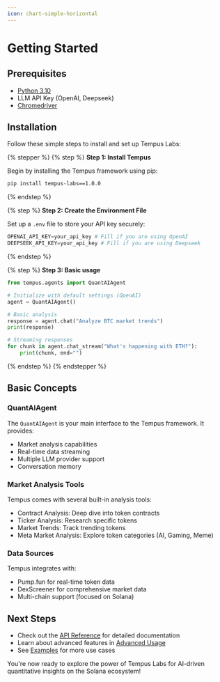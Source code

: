 ```yaml
---
icon: chart-simple-horizontal
---
```


# Getting Started

## Prerequisites

* [Python 3.10](https://www.python.org/)
* LLM API Key (OpenAI, Deepseek)
* [Chromedriver](https://developer.chrome.com/docs/chromedriver/downloads)

## Installation

Follow these simple steps to install and set up Tempus Labs:

{% stepper %}
{% step %}
**Step 1: Install Tempus**

Begin by installing the Tempus framework using pip:

```bash
pip install tempus-labs==1.0.0
```
{% endstep %}

{% step %}
**Step 2: Create the Environment File**

Set up a `.env` file to store your API key securely:

```python
OPENAI_API_KEY=your_api_key # Fill if you are using OpenAI
DEEPSEEK_API_KEY=your_api_key # Fill if you are using Deepseek
```
{% endstep %}

{% step %}
**Step 3: Basic usage**

```python
from tempus.agents import QuantAIAgent

# Initialize with default settings (OpenAI)
agent = QuantAIAgent()

# Basic analysis
response = agent.chat("Analyze BTC market trends")
print(response)

# Streaming responses
for chunk in agent.chat_stream("What's happening with ETH?"):
    print(chunk, end="")
```
{% endstep %}
{% endstepper %}

## Basic Concepts

### QuantAIAgent

The `QuantAIAgent` is your main interface to the Tempus framework. It provides:

* Market analysis capabilities
* Real-time data streaming
* Multiple LLM provider support
* Conversation memory

### Market Analysis Tools

Tempus comes with several built-in analysis tools:

* Contract Analysis: Deep dive into token contracts
* Ticker Analysis: Research specific tokens
* Market Trends: Track trending tokens
* Meta Market Analysis: Explore token categories (AI, Gaming, Meme)

### Data Sources

Tempus integrates with:

* Pump.fun for real-time token data
* DexScreener for comprehensive market data
* Multi-chain support (focused on Solana)

## Next Steps

* Check out the [API Reference](api-references.md) for detailed documentation
* Learn about advanced features in [Advanced Usage](usages/advanced-usage.md)
* See [Examples](usages/examples.md) for more use cases

You're now ready to explore the power of Tempus Labs for AI-driven quantitative insights on the Solana ecosystem!

